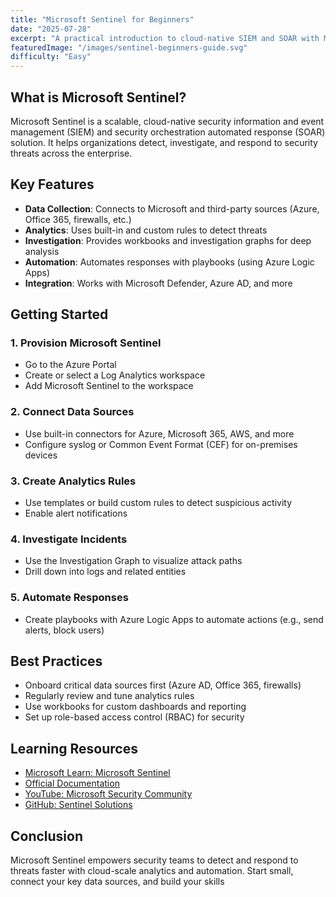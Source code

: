 ```yaml
---
title: "Microsoft Sentinel for Beginners"
date: "2025-07-28"
excerpt: "A practical introduction to cloud-native SIEM and SOAR with Microsoft Sentinel."
featuredImage: "/images/sentinel-beginners-guide.svg"
difficulty: "Easy"
---
```


## What is Microsoft Sentinel?

Microsoft Sentinel is a scalable, cloud-native security information and event management (SIEM) and security orchestration automated response (SOAR) solution. It helps organizations detect, investigate, and respond to security threats across the enterprise.

## Key Features

- **Data Collection**: Connects to Microsoft and third-party sources (Azure, Office 365, firewalls, etc.)
- **Analytics**: Uses built-in and custom rules to detect threats
- **Investigation**: Provides workbooks and investigation graphs for deep analysis
- **Automation**: Automates responses with playbooks (using Azure Logic Apps)
- **Integration**: Works with Microsoft Defender, Azure AD, and more

## Getting Started

### 1. Provision Microsoft Sentinel

- Go to the Azure Portal
- Create or select a Log Analytics workspace
- Add Microsoft Sentinel to the workspace

### 2. Connect Data Sources

- Use built-in connectors for Azure, Microsoft 365, AWS, and more
- Configure syslog or Common Event Format (CEF) for on-premises devices

### 3. Create Analytics Rules

- Use templates or build custom rules to detect suspicious activity
- Enable alert notifications

### 4. Investigate Incidents

- Use the Investigation Graph to visualize attack paths
- Drill down into logs and related entities

### 5. Automate Responses

- Create playbooks with Azure Logic Apps to automate actions (e.g., send alerts, block users)

## Best Practices

- Onboard critical data sources first (Azure AD, Office 365, firewalls)
- Regularly review and tune analytics rules
- Use workbooks for custom dashboards and reporting
- Set up role-based access control (RBAC) for security

## Learning Resources

- [Microsoft Learn: Microsoft Sentinel](https://learn.microsoft.com/en-us/training/courses/dp-600t00)
- [Official Documentation](https://learn.microsoft.com/en-us/azure/sentinel/)
- [YouTube: Microsoft Security Community](https://www.youtube.com/c/MicrosoftSecurityCommunity)
- [GitHub: Sentinel Solutions](https://github.com/Azure/Azure-Sentinel)

## Conclusion

Microsoft Sentinel empowers security teams to detect and respond to threats faster with cloud-scale analytics and automation. Start small, connect your key data sources, and build your skills